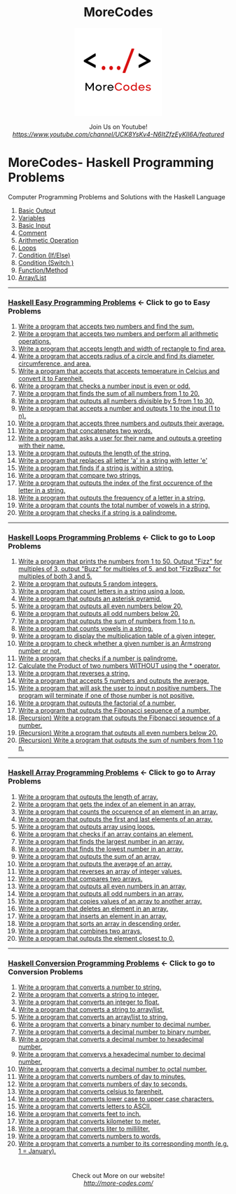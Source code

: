 <h1 align="center">MoreCodes</h1>
<p align="center"> 
  <img src="/morecodescir.png"/>
</p>

<p align="center">
Join Us on Youtube! <br/>
<i><u>https://www.youtube.com/channel/UCK8YsKv4-N6ItZfzEyKlI6A/featured</u></i>
</p>

#

# MoreCodes- Haskell Programming Problems
Computer Programming Problems and Solutions with the Haskell Language

1. <a href="https://github.com/ArjunAranetaCodes/MoreCodes-Haskell/blob/master/Basics1.hs" target="_blank">Basic Output</a>
2. <a href="https://github.com/ArjunAranetaCodes/MoreCodes-Haskell/blob/master/Basics2.hs" target="_blank">Variables</a>
3. <a href="https://github.com/ArjunAranetaCodes/MoreCodes-Haskell/blob/master/Basics3.hs" target="_blank">Basic Input</a>
4. <a href="https://github.com/ArjunAranetaCodes/MoreCodes-Haskell/blob/master/Basics4.hs" target="_blank">Comment</a>
5. <a href="https://github.com/ArjunAranetaCodes/MoreCodes-Haskell/blob/master/Basics5.hs" target="_blank">Arithmetic Operation</a>
6. <a href="https://github.com/ArjunAranetaCodes/MoreCodes-Haskell/blob/master/Basics6.hs" target="_blank">Loops</a>
7. <a href="https://github.com/ArjunAranetaCodes/MoreCodes-Haskell/blob/master/Basics7.hs" target="_blank">Condition (If/Else)</a>
8. <a href="https://github.com/ArjunAranetaCodes/MoreCodes-Haskell/blob/master/Basics8.hs" target="_blank">Condition (Switch )</a>
9. <a href="https://github.com/ArjunAranetaCodes/MoreCodes-Haskell/blob/master/Basics9.hs" target="_blank">Function/Method</a>
10. <a href="https://github.com/ArjunAranetaCodes/MoreCodes-Haskell/blob/master/Basics10.hs" target="_blank">Array/List</a>

- - - -
### [Haskell Easy Programming Problems](Problems/) <- Click to go to Easy Problems

1. <a href="https://github.com/ArjunAranetaCodes/MoreCodes-Haskell/blob/master/Easy%20Problems/problem1.hs" target="_blank">Write a program that accepts two numbers and find the sum.</a>
2. <a href="https://github.com/ArjunAranetaCodes/MoreCodes-Haskell/blob/master/Easy%20Problems/problem2.hs" target="_blank">Write a program that accepts two numbers and perform all arithmetic operations.</a>
3. <a href="https://github.com/ArjunAranetaCodes/MoreCodes-Haskell/blob/master/Easy%20Problems/problem3.hs" target="_blank">Write a program that accepts length and width of rectangle to find area.</a>
4. <a href="https://github.com/ArjunAranetaCodes/MoreCodes-Haskell/blob/master/Easy%20Problems/problem4.hs" target="_blank">Write a program that accepts radius of a circle and find its diameter, circumference, and area.</a>
5. <a href="https://github.com/ArjunAranetaCodes/MoreCodes-Haskell/blob/master/Easy%20Problems/problem5.hs" target="_blank">Write a program that accepts that accepts temperature in Celcius and convert it to Farenheit.</a>
6. <a href="https://github.com/ArjunAranetaCodes/MoreCodes-Haskell/blob/master/Easy%20Problems/problem6.hs" target="_blank">Write a program that checks a number input is even or odd.</a>
7. <a href="https://github.com/ArjunAranetaCodes/MoreCodes-Haskell/blob/master/Easy%20Problems/problem7.hs" target="_blank">Write a program that finds the sum of all numbers from 1 to 20.</a>
8. <a href="https://github.com/ArjunAranetaCodes/MoreCodes-Haskell/blob/master/Easy%20Problems/problem8.hs" target="_blank">Write a program that outputs all numbers divisible by 5 from 1 to 30.</a>
9. <a href="https://github.com/ArjunAranetaCodes/MoreCodes-Haskell/blob/master/Easy%20Problems/problem9.hs" target="_blank">Write a program that accepts a number and outputs 1 to the input (1 to n).</a>
10. <a href="https://github.com/ArjunAranetaCodes/MoreCodes-Haskell/blob/master/Easy%20Problems/problem10.hs" target="_blank">Write a program that accepts three numbers and outputs their average.</a>
11. <a href="https://github.com/ArjunAranetaCodes/MoreCodes-Haskell/blob/master/Easy%20Problems/problem11.hs" target="_blank">Write a program that concatenates two words.</a>
12. <a href="https://github.com/ArjunAranetaCodes/MoreCodes-Haskell/blob/master/Easy%20Problems/problem12.hs" target="_blank">Write a program that asks a user for their name and outputs a greeting with their name.</a>
13. <a href="https://github.com/ArjunAranetaCodes/MoreCodes-Haskell/blob/master/Easy%20Problems/problem13.hs" target="_blank">Write a program that outputs the length of the string.</a>
14. <a href="https://github.com/ArjunAranetaCodes/MoreCodes-Haskell/blob/master/Easy%20Problems/problem14.hs" target="_blank">Write a program that replaces all letter 'a' in a string with letter 'e'</a>
15. <a href="https://github.com/ArjunAranetaCodes/MoreCodes-Haskell/blob/master/Easy%20Problems/problem15.hs" target="_blank">Write a program that finds if a string is within a string.</a>
16. <a href="https://github.com/ArjunAranetaCodes/MoreCodes-Haskell/blob/master/Easy%20Problems/problem16.hs" target="_blank">Write a program that compare two strings.</a>
17. <a href="https://github.com/ArjunAranetaCodes/MoreCodes-Haskell/blob/master/Easy%20Problems/problem17.hs" target="_blank">Write a program that outputs the index of the first occurence of the letter in a string.</a>
18. <a href="https://github.com/ArjunAranetaCodes/MoreCodes-Haskell/blob/master/Easy%20Problems/problem18.hs" target="_blank">Write a program that outputs the frequency of a letter in a string.</a>
19. <a href="https://github.com/ArjunAranetaCodes/MoreCodes-Haskell/blob/master/Easy%20Problems/problem19.hs" target="_blank">Write a program that counts the total number of vowels in a string.</a>
20. <a href="https://github.com/ArjunAranetaCodes/MoreCodes-Haskell/blob/master/Easy%20Problems/problem20.hs" target="_blank">Write a program that checks if a string is a palindrome.</a>

- - - -
### [Haskell Loops Programming Problems](Loops/) <- Click to go to Loop Problems

1. <a href="https://github.com/ArjunAranetaCodes/MoreCodes-Haskell/blob/master/Loops/problem1.hs" target="_blank">Write a program that prints the numbers from 1 to 50. Output "Fizz" for multiples of 3, output "Buzz" for multiples of 5, and bot "FizzBuzz" for multiples of both 3 and 5.</a>
2. <a href="https://github.com/ArjunAranetaCodes/MoreCodes-Haskell/blob/master/Loops/problem2.hs" target="_blank">Write a program that outputs 5 random integers.</a>
3. <a href="https://github.com/ArjunAranetaCodes/MoreCodes-Haskell/blob/master/Loops/problem3.hs" target="_blank">Write a program that count letters in a string using a loop.</a>
4. <a href="https://github.com/ArjunAranetaCodes/MoreCodes-Haskell/blob/master/Loops/problem4.hs" target="_blank">Write a program that outputs an asterisk pyramid.</a>
5. <a href="https://github.com/ArjunAranetaCodes/MoreCodes-Haskell/blob/master/Loops/problem5.hs" target="_blank">Write a program that outputs all even numbers below 20.</a>
6. <a href="https://github.com/ArjunAranetaCodes/MoreCodes-Haskell/blob/master/Loops/problem6.hs" target="_blank">Write a program that outputs all odd numbers below 20.</a>
7. <a href="https://github.com/ArjunAranetaCodes/MoreCodes-Haskell/blob/master/Loops/problem7.hs" target="_blank">Write a program that outputs the sum of numbers from 1 to n.</a>
8. <a href="https://github.com/ArjunAranetaCodes/MoreCodes-Haskell/blob/master/Loops/problem8.hs" target="_blank">Write a program that counts vowels in a string.</a>
9. <a href="https://github.com/ArjunAranetaCodes/MoreCodes-Haskell/blob/master/Loops/problem9.hs" target="_blank">Write a program to display the multiplication table of a given integer.</a>
10. <a href="https://github.com/ArjunAranetaCodes/MoreCodes-Haskell/blob/master/Loops/problem10.hs" target="_blank">Write a program to check whether a given number is an Armstrong number or not.</a>
11. <a href="https://github.com/ArjunAranetaCodes/MoreCodes-Haskell/blob/master/Loops/problem11.hs" target="_blank">Write a program that checks if a number is palindrome.</a>
12. <a href="https://github.com/ArjunAranetaCodes/MoreCodes-Haskell/blob/master/Loops/problem12.hs" target="_blank">Calculate the Product of two numbers WITHOUT using the * operator.</a>
13. <a href="https://github.com/ArjunAranetaCodes/MoreCodes-Haskell/blob/master/Loops/problem13.hs" target="_blank">Write a program that reverses a string.</a>
14. <a href="https://github.com/ArjunAranetaCodes/MoreCodes-Haskell/blob/master/Loops/problem14.hs" target="_blank">Write a program that accepts 5 numbers and outputs the average.</a>
15. <a href="https://github.com/ArjunAranetaCodes/MoreCodes-Haskell/blob/master/Loops/problem15.hs" target="_blank">Write a program that will ask the user to input n positive numbers. The program will terminate if one of those number is not positive.</a>
16. <a href="https://github.com/ArjunAranetaCodes/MoreCodes-Haskell/blob/master/Loops/problem16.hs" target="_blank">Write a program that outputs the factorial of a number.</a>
17. <a href="https://github.com/ArjunAranetaCodes/MoreCodes-Haskell/blob/master/Loops/problem17.hs" target="_blank">Write a program that outputs the Fibonacci sequence of a number.</a>
18. <a href="https://github.com/ArjunAranetaCodes/MoreCodes-Haskell/blob/master/Loops/problem18.hs" target="_blank">(Recursion) Write a program that outputs the Fibonacci sequence of a number.</a>
19. <a href="https://github.com/ArjunAranetaCodes/MoreCodes-Haskell/blob/master/Loops/problem19.hs" target="_blank">(Recursion) Write a program that outputs all even numbers below 20.</a>
20. <a href="https://github.com/ArjunAranetaCodes/MoreCodes-Haskell/blob/master/Loops/problem20.hs" target="_blank">(Recursion) Write a program that outputs the sum of numbers from 1 to n.</a>

- - - -
### [Haskell Array Programming Problems](Arrays/) <- Click to go to Array Problems

1. <a href="https://github.com/ArjunAranetaCodes/MoreCodes-Haskell/blob/master/Arrays/problem1.hs" target="_blank">Write a program that outputs the length of array.</a>
2. <a href="https://github.com/ArjunAranetaCodes/MoreCodes-Haskell/blob/master/Arrays/problem2.hs" target="_blank">Write a program that gets the index of an element in an array.</a>
3. <a href="https://github.com/ArjunAranetaCodes/MoreCodes-Haskell/blob/master/Arrays/problem3.hs" target="_blank">Write a program that counts the occurence of an element in an array.</a>
4. <a href="https://github.com/ArjunAranetaCodes/MoreCodes-Haskell/blob/master/Arrays/problem4.hs" target="_blank">Write a program that outputs the first and last elements of an array.</a>
5. <a href="https://github.com/ArjunAranetaCodes/MoreCodes-Haskell/blob/master/Arrays/problem5.hs" target="_blank">Write a program that outputs array using loops.</a>
6. <a href="https://github.com/ArjunAranetaCodes/MoreCodes-Haskell/blob/master/Arrays/problem6.hs" target="_blank">Write a program that checks if an array contains an element.</a>
7. <a href="https://github.com/ArjunAranetaCodes/MoreCodes-Haskell/blob/master/Arrays/problem7.hs" target="_blank">Write a program that finds the largest number in an array.</a>
8. <a href="https://github.com/ArjunAranetaCodes/MoreCodes-Haskell/blob/master/Arrays/problem8.hs" target="_blank">Write a program that finds the lowest number in an array.</a>
9. <a href="https://github.com/ArjunAranetaCodes/MoreCodes-Haskell/blob/master/Arrays/problem9.hs" target="_blank">Write a program that outputs the sum of an array.</a>
10. <a href="https://github.com/ArjunAranetaCodes/MoreCodes-Haskell/blob/master/Arrays/problem10.hs" target="_blank">Write a program that outputs the average of an array.</a>
11. <a href="https://github.com/ArjunAranetaCodes/MoreCodes-Haskell/blob/master/Arrays/problem11.hs" target="_blank">Write a program that reverses an array of integer values.</a>
12. <a href="https://github.com/ArjunAranetaCodes/MoreCodes-Haskell/blob/master/Arrays/problem12.hs" target="_blank">Write a program that compares two arrays.</a>
13. <a href="https://github.com/ArjunAranetaCodes/MoreCodes-Haskell/blob/master/Arrays/problem13.hs" target="_blank">Write a program that outputs all even numbers in an array.</a>
14. <a href="https://github.com/ArjunAranetaCodes/MoreCodes-Haskell/blob/master/Arrays/problem14.hs" target="_blank">Write a program that outputs all odd numbers in an array.</a>
15. <a href="https://github.com/ArjunAranetaCodes/MoreCodes-Haskell/blob/master/Arrays/problem15.hs" target="_blank">Write a program that copies values of an array to another array.</a>
16. <a href="https://github.com/ArjunAranetaCodes/MoreCodes-Haskell/blob/master/Arrays/problem16.hs" target="_blank">Write a program that deletes an element in an array.</a>
17. <a href="https://github.com/ArjunAranetaCodes/MoreCodes-Haskell/blob/master/Arrays/problem17.hs" target="_blank">Write a program that inserts an element in an array.</a>
18. <a href="https://github.com/ArjunAranetaCodes/MoreCodes-Haskell/blob/master/Arrays/problem18.hs" target="_blank">Write a program that sorts an array in descending order.</a>
19. <a href="https://github.com/ArjunAranetaCodes/MoreCodes-Haskell/blob/master/Arrays/problem19.hs" target="_blank">Write a program that combines two arrays.</a>
20. <a href="https://github.com/ArjunAranetaCodes/MoreCodes-Haskell/blob/master/Arrays/problem20.hs" target="_blank">Write a program that outputs the element closest to 0.</a>

- - - - 
###  [Haskell Conversion Programming Problems](Conversions/) <- Click to go to Conversion Problems

1. <a href="https://github.com/ArjunAranetaCodes/MoreCodes-Haskell/blob/master/Conversions/problem1.hs" target="_blank">Write a program that converts a number to string.</a>
2. <a href="https://github.com/ArjunAranetaCodes/MoreCodes-Haskell/blob/master/Conversions/problem2.hs" target="_blank">Write a program that converts a string to integer.</a>
3. <a href="https://github.com/ArjunAranetaCodes/MoreCodes-Haskell/blob/master/Conversions/problem3.hs" target="_blank">Write a program that converts an integer to float.</a>
4. <a href="https://github.com/ArjunAranetaCodes/MoreCodes-Haskell/blob/master/Conversions/problem4.hs" target="_blank">Write a program that converts a string to array/list.</a>
5. <a href="https://github.com/ArjunAranetaCodes/MoreCodes-Haskell/blob/master/Conversions/problem5.hs" target="_blank">Write a program that converts an array/list to string.</a>
6. <a href="https://github.com/ArjunAranetaCodes/MoreCodes-Haskell/blob/master/Conversions/problem6.hs" target="_blank">Write a program that converts a binary number to decimal number.</a>
7. <a href="https://github.com/ArjunAranetaCodes/MoreCodes-Haskell/blob/master/Conversions/problem7.hs" target="_blank">Write a program that converts a decimal number to binary number.</a>
8. <a href="https://github.com/ArjunAranetaCodes/MoreCodes-Haskell/blob/master/Conversions/problem8.hs" target="_blank">Write a program that converts a decimal number to hexadecimal number.</a>
9. <a href="https://github.com/ArjunAranetaCodes/MoreCodes-Haskell/blob/master/Conversions/problem9.hs" target="_blank">Write a program that converys a hexadecimal number to decimal number.</a>
10. <a href="https://github.com/ArjunAranetaCodes/MoreCodes-Haskell/blob/master/Conversions/problem10.hs" target="_blank">Write a program that converts a decimal number to octal number.</a>
11. <a href="https://github.com/ArjunAranetaCodes/MoreCodes-Haskell/blob/master/Conversions/problem11.hs" target="_blank">Write a program that converts numbers of day to minutes.</a>
12. <a href="https://github.com/ArjunAranetaCodes/MoreCodes-Haskell/blob/master/Conversions/problem12.hs" target="_blank">Write a program that converts numbers of day to seconds.</a>
13. <a href="https://github.com/ArjunAranetaCodes/MoreCodes-Haskell/blob/master/Conversions/problem13.hs" target="_blank">Write a program that converts celsius to farenheit.</a>
14. <a href="https://github.com/ArjunAranetaCodes/MoreCodes-Haskell/blob/master/Conversions/problem14.hs" target="_blank">Write a program that converts lower case to upper case characters.</a>
15. <a href="https://github.com/ArjunAranetaCodes/MoreCodes-Haskell/blob/master/Conversions/problem15.hs" target="_blank">Write a program that converts letters to ASCII.</a>
16. <a href="https://github.com/ArjunAranetaCodes/MoreCodes-Haskell/blob/master/Conversions/problem16.hs" target="_blank">Write a program that converts feet to inch.</a>
17. <a href="https://github.com/ArjunAranetaCodes/MoreCodes-Haskell/blob/master/Conversions/problem17.hs" target="_blank">Write a program that converts kilometer to meter.</a>
18. <a href="https://github.com/ArjunAranetaCodes/MoreCodes-Haskell/blob/master/Conversions/problem18.hs" target="_blank">Write a program that converts liter to milliliter.</a>
19. <a href="https://github.com/ArjunAranetaCodes/MoreCodes-Haskell/blob/master/Conversions/problem19.hs" target="_blank">Write a program that converts numbers to words.</a>
20. <a href="https://github.com/ArjunAranetaCodes/MoreCodes-Haskell/blob/master/Conversions/problem20.hs" target="_blank">Write a program that converts a number to its corresponding month (e.g. 1 = January).</a>

#

<p align="center">
Check out More on our website! <br/>
<i><u>http://more-codes.com/</u></i>
</p>
